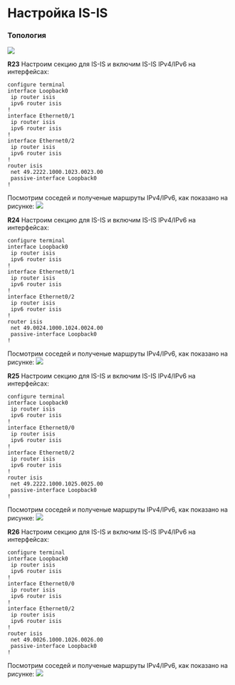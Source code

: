 # Настройка IS-IS

### Топология
![](https://github.com/devops-user/otus/blob/main/homeworks_prof/homework_19/images/isis.png)

**R23**
Настроим секцию для IS-IS и включим IS-IS IPv4/IPv6 на интерфейсах:
```
configure terminal
interface Loopback0
 ip router isis 
 ipv6 router isis 
!
interface Ethernet0/1
 ip router isis 
 ipv6 router isis 
!
interface Ethernet0/2
 ip router isis 
 ipv6 router isis 
!
router isis
 net 49.2222.1000.1023.0023.00
 passive-interface Loopback0
!
```
Посмотрим соседей и полученые маршруты IPv4/IPv6, как показано на рисунке:
![](https://github.com/devops-user/otus/blob/main/homeworks_prof/homework_19/images/R23.png)

**R24**
Настроим секцию для IS-IS и включим IS-IS IPv4/IPv6 на интерфейсах:
```
configure terminal
interface Loopback0
 ip router isis 
 ipv6 router isis 
!
interface Ethernet0/1
 ip router isis 
 ipv6 router isis 
!
interface Ethernet0/2
 ip router isis 
 ipv6 router isis 
!
router isis
 net 49.0024.1000.1024.0024.00
 passive-interface Loopback0
!
```
Посмотрим соседей и полученые маршруты IPv4/IPv6, как показано на рисунке:
![](https://github.com/devops-user/otus/blob/main/homeworks_prof/homework_19/images/R24.png)

**R25**
Настроим секцию для IS-IS и включим IS-IS IPv4/IPv6 на интерфейсах:
```
configure terminal
interface Loopback0
 ip router isis 
 ipv6 router isis 
!
interface Ethernet0/0
 ip router isis 
 ipv6 router isis 
!
interface Ethernet0/2
 ip router isis 
 ipv6 router isis 
!
router isis
 net 49.2222.1000.1025.0025.00
 passive-interface Loopback0
!
```
Посмотрим соседей и полученые маршруты IPv4/IPv6, как показано на рисунке:
![](https://github.com/devops-user/otus/blob/main/homeworks_prof/homework_19/images/R25.png)

**R26**
Настроим секцию для IS-IS и включим IS-IS IPv4/IPv6 на интерфейсах:
```
configure terminal
interface Loopback0
 ip router isis 
 ipv6 router isis 
!
interface Ethernet0/0
 ip router isis 
 ipv6 router isis 
!
interface Ethernet0/2
 ip router isis 
 ipv6 router isis 
!
router isis
 net 49.0026.1000.1026.0026.00
 passive-interface Loopback0
!
```
Посмотрим соседей и полученые маршруты IPv4/IPv6, как показано на рисунке:
![](https://github.com/devops-user/otus/blob/main/homeworks_prof/homework_19/images/R26.png)
